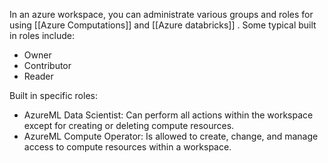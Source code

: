 In an azure workspace, you can administrate various groups and roles for using [[Azure Computations]] and [[Azure databricks]] . 
Some typical built in roles include: 

- Owner
- Contributor
- Reader

Built in specific roles:

- AzureML Data Scientist: Can perform all actions within the workspace except for creating or deleting compute resources.
- AzureML Compute Operator: Is allowed to create, change, and manage access to compute resources within a workspace.
